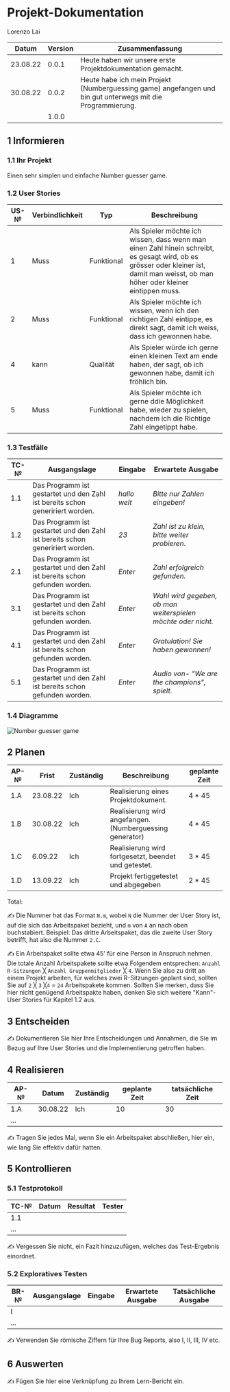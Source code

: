 # Projekt-Dokumentation

Lorenzo Lai

| Datum | Version | Zusammenfassung                                              |
| ----- | ------- | ------------------------------------------------------------ |
|   23.08.22    | 0.0.1   | Heute haben wir unsere erste Projektdokumentation gemacht.  |
|   30.08.22    | 0.0.2   | Heute habe ich mein Projekt (Numberguessing game) angefangen und bin gut unterwegs mit die Programmierung.                                                            |
|       | 1.0.0   |                                                              |

## 1 Informieren

### 1.1 Ihr Projekt

Einen sehr simplen und einfache Number guesser game.

### 1.2 User Stories

| US-№ | Verbindlichkeit | Typ  | Beschreibung                       |
| ---- | --------------- | ---- | ---------------------------------- |
| 1    | Muss            |   Funktional   | Als Spieler möchte ich wissen, dass wenn man einen Zahl hinein schreibt, es gesagt wird, ob es grösser oder kleiner ist, damit man weisst, ob man höher oder kleiner eintippen muss.  |
| 2    |   Muss          |   Funktional   | Als Spieler möchte ich wissen, wenn ich den richtigen Zahl eintippe, es direkt sagt, damit ich weiss, dass ich gewonnen habe.  |    | 3    |   Muss          |   Funktional   | Als Spieler möchte ich die wahl haben, dass wenn ich gewonnen habe, den Spiel neustarten kann, damit ich wieder spielenn kann.  |
| 4    |   kann          |   Qualität     | Als Spieler würde ich gerne einen kleinen Text am ende haben, der sagt, ob ich gewonnen habe, damit ich fröhlich bin.  |
| 5    |   Muss          |   Funktional   | Als Spieler möchte ich gerne ddie Möglichkeit habe, wieder zu spielen, nachdem ich die Richtige Zahl eingetippt habe.  |

### 1.3 Testfälle

| TC-№ | Ausgangslage | Eingabe | Erwartete Ausgabe |
| ---- | ------------ | ------- | ----------------- |
| 1.1  |  Das Programm ist gestartet und den Zahl ist bereits schon geneririert worden.  | *hallo welt* |  *Bitte nur Zahlen eingeben!* |
| 1.2  |  Das Programm ist gestartet und den Zahl ist bereits schon geneririert worden.  |  *23*  |  *Zahl ist zu klein, bitte weiter probieren*.  |
| 2.1  |  Das Programm ist gestartet und den Zahl ist bereits schon gefunden worden.  | *Enter* | *Zahl erfolgreich gefunden.* |
| 3.1  |  Das Programm ist gestartet und den Zahl ist bereits schon gefunden worden.  | *Enter* | *Wahl wird gegeben, ob man weiterspielen möchte oder nicht.* |
| 4.1  |  Das Programm ist gestartet und den Zahl ist bereits schon gefunden worden.  | *Enter* | *Gratulation! Sie haben gewonnen!* |
| 5.1  |  Das Programm ist gestartet und den Zahl ist bereits schon gefunden worden.  | *Enter* | *Audio von- "We are the champions", spielt.*  |

### 1.4 Diagramme

![Number guesser game](https://user-images.githubusercontent.com/110893594/186111432-fb071fd7-6291-4304-8001-0f990c2ed75c.png)

## 2 Planen

| AP-№ | Frist | Zuständig | Beschreibung | geplante Zeit |
| ---- | ----- | --------- | ------------ | ------------- |
| 1.A  |  23.08.22  |  Ich  |  Realisierung eines Projektdokument.  |  4 * 45  |
| 1.B  |  30.08.22  |  Ich  |  Realisierung wird angefangen. (Numberguessing generator)  |  4 * 45  |
| 1.C  |  6.09.22   |  Ich  |  Realisierung wird fortgesetzt, beendet und getestet.  |  3 * 45 |
| 1.D  |  13.09.22  |  Ich  |  Projekt fertiggetestet und abgegeben  |  2 * 45  |

Total: 

✍️ Die Nummer hat das Format `N.m`, wobei `N` die Nummer der User Story ist, auf die sich das Arbeitspaket bezieht, und `m` von `A` an nach oben buchstabiert. Beispiel: Das dritte Arbeitspaket, das die zweite User Story betrifft, hat also die Nummer `2.C`.

✍️ Ein Arbeitspaket sollte etwa 45' für eine Person in Anspruch nehmen. Die totale Anzahl Arbeitspakete sollte etwa Folgendem entsprechen: `Anzahl R-Sitzungen` ╳ `Anzahl Gruppenmitglieder` ╳ `4`. Wenn Sie also zu dritt an einem Projekt arbeiten, für welches zwei R-Sitzungen geplant sind, sollten Sie auf `2` ╳ `3` ╳`4` = `24` Arbeitspakete kommen. Sollten Sie merken, dass Sie hier nicht genügend Arbeitspakte haben, denken Sie sich weitere "Kann"-User Stories für Kapitel 1.2 aus.

## 3 Entscheiden

✍️ Dokumentieren Sie hier Ihre Entscheidungen und Annahmen, die Sie im Bezug auf Ihre User Stories und die Implementierung getroffen haben.

## 4 Realisieren

| AP-№ | Datum | Zuständig | geplante Zeit | tatsächliche Zeit |
| ---- | ----- | --------- | ------------- | ----------------- |
| 1.A  |  30.08.22  |  Ich  |  10  |  30   |
| ...  |       |           |               |                   |

✍️ Tragen Sie jedes Mal, wenn Sie ein Arbeitspaket abschließen, hier ein, wie lang Sie effektiv dafür hatten.

## 5 Kontrollieren

### 5.1 Testprotokoll

| TC-№ | Datum | Resultat | Tester |
| ---- | ----- | -------- | ------ |
| 1.1  |       |          |        |
| ...  |       |          |        |

✍️ Vergessen Sie nicht, ein Fazit hinzuzufügen, welches das Test-Ergebnis einordnet.

### 5.2 Exploratives Testen

| BR-№ | Ausgangslage | Eingabe | Erwartete Ausgabe | Tatsächliche Ausgabe |
| ---- | ------------ | ------- | ----------------- | -------------------- |
| I    |              |         |                   |                      |
| ...  |              |         |                   |                      |

✍️ Verwenden Sie römische Ziffern für Ihre Bug Reports, also I, II, III, IV etc.

## 6 Auswerten

✍️ Fügen Sie hier eine Verknüpfung zu Ihrem Lern-Bericht ein.
